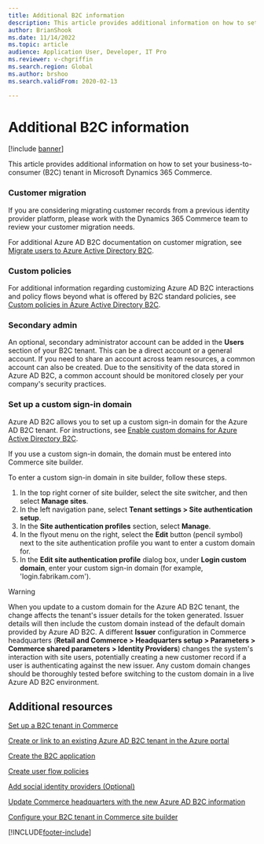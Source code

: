 ```yaml
---
title: Additional B2C information
description: This article provides additional information on how to set your business-to-consumer (B2C) tenant in Microsoft Dynamics 365 Commerce.
author: BrianShook
ms.date: 11/14/2022
ms.topic: article 
audience: Application User, Developer, IT Pro
ms.reviewer: v-chgriffin
ms.search.region: Global
ms.author: brshoo
ms.search.validFrom: 2020-02-13

---
```


# Additional B2C information

[!include [banner](includes/banner.md)]

This article provides additional information on how to set your business-to-consumer (B2C) tenant in Microsoft Dynamics 365 Commerce.

### Customer migration

If you are considering migrating customer records from a previous identity provider platform, please work with the Dynamics 365 Commerce team to review your customer migration needs.

For additional Azure AD B2C documentation on customer migration, see [Migrate users to Azure Active Directory B2C](/azure/active-directory-b2c/active-directory-b2c-user-migration).

### Custom policies

For additional information regarding customizing Azure AD B2C interactions and policy flows beyond what is offered by B2C standard policies, see [Custom policies in Azure Active Directory B2C](/azure/active-directory-b2c/active-directory-b2c-overview-custom). 

### Secondary admin

An optional, secondary administrator account can be added in the **Users** section of your B2C tenant. This can be a direct account or a general account. If you need to share an account across team resources, a common account can also be created. Due to the sensitivity of the data stored in Azure AD B2C, a common account should be monitored closely per your company's security practices.

### Set up a custom sign-in domain

Azure AD B2C allows you to set up a custom sign-in domain for the Azure AD B2C tenant. For instructions, see [Enable custom domains for Azure Active Directory B2C](/azure/active-directory-b2c/custom-domain). 

If you use a custom sign-in domain, the domain must be entered into Commerce site builder.

To enter a custom sign-in domain in site builder, follow these steps.

1. In the top right corner of site builder, select the site switcher, and then select **Manage sites**.
1. In the left navigation pane, select **Tenant settings \> Site authentication setup**.
1. In the **Site authentication profiles** section, select **Manage**.
1. In the flyout menu on the right, select the **Edit** button (pencil symbol) next to the site authentication profile you want to enter a custom domain for.
1. In the **Edit site authentication profile** dialog box, under **Login custom domain**, enter your custom sign-in domain (for example, 'login.fabrikam.com').

> [!WARNING]
> When you update to a custom domain for the Azure AD B2C tenant, the change affects the tenant's issuer details for the token generated. Issuer details will then include the custom domain instead of the default domain provided by Azure AD B2C. A different **Issuer** configuration in Commerce headquarters (**Retail and Commerce \> Headquarters setup \> Parameters \> Commerce shared parameters \> Identity Providers**) changes the system's interaction with site users, potentially creating a new customer record if a user is authenticating against the new issuer. Any custom domain changes should be thoroughly tested before switching to the custom domain in a live Azure AD B2C environment.

## Additional resources

[Set up a B2C tenant in Commerce](set-up-b2c-tenant.md)

[Create or link to an existing Azure AD B2C tenant in the Azure portal](create-link-aad-b2c-tenant.md)

[Create the B2C application](create-b2c-app.md)

[Create user flow policies](create-user-flow-policies.md)

[Add social identity providers (Optional)](add-social-identity-providers.md)

[Update Commerce headquarters with the new Azure AD B2C information](update-hq-aad-b2c-info.md)

[Configure your B2C tenant in Commerce site builder](config-b2c-tenant-site-builder.md)


[!INCLUDE[footer-include](../includes/footer-banner.md)]
